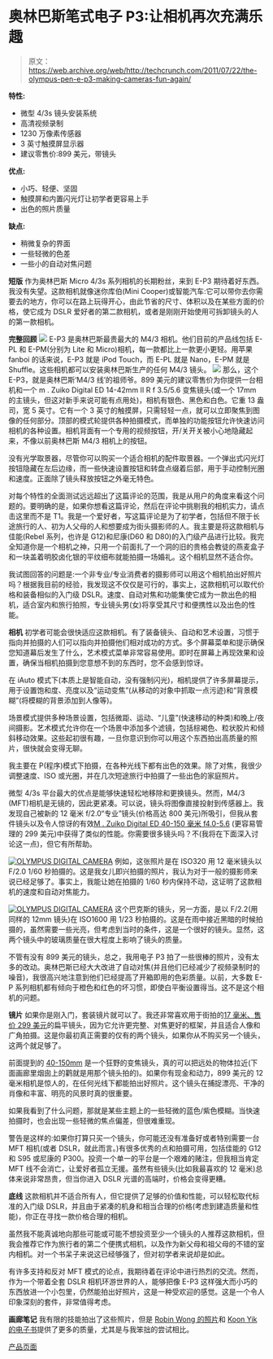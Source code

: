 # 奥林巴斯笔式电子 P3:让相机再次充满乐趣

> 原文：<https://web.archive.org/web/http://techcrunch.com/2011/07/22/the-olympus-pen-e-p3-making-cameras-fun-again/>

**特性:**

*   微型 4/3s 镜头安装系统
*   高清视频录制
*   1230 万像素传感器
*   3 英寸触摸屏显示器
*   建议零售价:899 美元，带镜头

**优点:**

*   小巧、轻便、坚固
*   触摸屏和内置闪光灯让初学者更容易上手
*   出色的照片质量

**缺点:**

*   稍微复杂的界面
*   一些轻微的色差
*   一些小的自动对焦问题

**短版**
作为奥林巴斯 Micro 4/3s 系列相机的长期粉丝，来到 E-P3 期待着好东西。我没有失望。这款相机就像迷你库伯(Mini Cooper)或智能汽车:它可以带你去你需要去的地方，你可以在路上玩得开心，由此节省的尺寸、体积以及在某些方面的价格，使它成为 DSLR 爱好者的第二款相机，或者是刚刚开始使用可拆卸镜头的人的第一款相机。

**完整回顾**
![](img/24975c6ce094db456bcf642fa37f90e5.png)
E-P3 是奥林巴斯最贵最大的 M4/3 相机。他们目前的产品线包括 E-PL 和 E-PM(分别为 Lite 和 Micro)相机，每一款都比上一款更小更轻。用苹果 fanboi 的话来说，E-P3 就是 iPod Touch，而 E-PL 就是 Nano，E-PM 就是 Shuffle。这些相机都可以安装奥林巴斯生产的任何 M4/3 镜头。
![](img/942361377e43e1092d8bb042916c0781.png)
那么，这个 E-P3，就是奥林巴斯‘M4/3 线’的祖师爷。899 美元的建议零售价为你提供一台相机和一个 m . Zuiko Digital ED 14-42mm II R f 3.5/5.6 变焦镜头(或一个 17mm 的主镜头，但这对新手来说可能有点用处)，相机有银色、黑色和白色。它重 13 盎司，宽 5 英寸。它有一个 3 英寸的触摸屏，只需轻轻一点，就可以立即聚焦到图像的任何部分。顶部的模式轮提供各种拍摄模式，而单独的功能按钮允许快速访问相机的各种设置。相机背面有一个专用的视频按钮，开/关开关被小心地隐藏起来，不像以前奥林巴斯 M4/3 相机上的按钮。

没有光学取景器，尽管你可以购买一个适合相机的配件取景器。一个弹出式闪光灯按钮隐藏在左后边缘，而一些快速设置按钮和转盘点缀着后部，用于手动控制光圈和速度。正面除了镜头释放按钮之外毫无特色。

对每个特性的全面测试远远超出了这篇评论的范围，我是从用户的角度来看这个问题的。要明确的是，如果你想看这篇评论，然后在评论中挑剔我的相机实力，请点击这里而不是 T1。我是一个爱好者，写这篇评论是为了初学者，包括但不限于长途旅行的人、初为人父母的人和想要成为街头摄影师的人。我主要是将这款相机与佳能(Rebel 系列，也许是 G12)和尼康(D60 和 D80)的入门级产品进行比较。我完全知道你是一个相机之神，只用一个前面扎了一个洞的旧的贵格会教徒的燕麦盒子和一块盖着明胶卤化银的平纹细布就能拍摄一场婚礼。这个相机显然不适合你。

我试图回答的问题是:一个非专业/专业消费者的摄影师可以用这个相机拍出好照片吗？根据我目前的经验，我发现这不仅仅是可行的，事实上，这款相机可以取代价格和装备相似的入门级 DSLR。速度、自动对焦和功能集使它成为一款出色的相机，适合室内和旅行拍照，专业镜头男(女)将享受其尺寸和便携性以及出色的性能。

**相机**
初学者可能会很快适应这款相机。有了装备镜头、自动和艺术设置，习惯于指向并拍摄的人们可以指向并拍摄他们相对成功的方式。多个屏幕菜单和提示确保您知道幕后发生了什么，艺术模式菜单非常容易使用。即时在屏幕上再现效果和设置，确保当相机拍摄到您意想不到的东西时，您不会感到惊讶。

在 iAuto 模式下(本质上是智能自动，没有强制闪光)，相机提供了许多屏幕提示，用于设置饱和度、亮度以及“运动变焦”(从移动的对象中抓取一点污迹)和“背景模糊”(将模糊的背景添加到人像等)。

场景模式提供多种场景设置，包括微距、运动、“儿童”(快速移动的种类)和晚上/夜间摄影。艺术模式允许你在一个场景中添加多个滤镜，包括棕褐色、粒状胶片和倾斜移动效果。这些起初很有趣，一旦你意识到你可以用这个东西拍出高质量的照片，很快就会变得无聊。

我主要在 P(程序)模式下拍摄，在各种光线下都有出色的效果。除了对焦，我很少调整速度、ISO 或光圈，并在几次短途旅行中拍摄了一些出色的家庭照片。

微型 4/3s 平台最大的优点是能够快速轻松地移除和更换镜头。然而，M4/3 (MFT)相机是无镜的，因此更紧凑。可以说，镜头将图像直接投射到传感器上。我发现自己被新的 12 毫米 f/2.0“专业”镜头(价格高达 800 美元)所吸引，但我从套件镜头以及令人惊讶的有效[M . Zuiko Digital ED 40-150 毫米 f4.0-5.6](https://web.archive.org/web/20230205044108/http://www.olympusamerica.com/cpg_section/product.asp?product=1522) (更容易管理的 299 美元)中获得了类似的性能。你需要很多镜头吗？不(我将在下面深入讨论这一点)，但它有所帮助。

[![](img/7fdcd56f0cc964d1529eefefd99aa5a8.png "OLYMPUS DIGITAL CAMERA")](https://web.archive.org/web/20230205044108/https://techcrunch.com/wp-content/uploads/2011/07/scaledwm-1010141.jpg) 例如，这张照片是在 ISO320 用 12 毫米镜头以 F/2.0 1/60 秒拍摄的。这是我女儿即兴拍摄的照片，我认为对于一般的摄影师来说已经足够了。事实上，我能让她在拍摄的 1/60 秒内保持不动，这证明了这款相机的速度和自动对焦能力。

[![](img/63a4438a1a08a8ab56fd29961ebe7e46.png "OLYMPUS DIGITAL CAMERA")](https://web.archive.org/web/20230205044108/https://techcrunch.com/wp-content/uploads/2011/07/scaledwm-7200415.jpg) 这个巴克斯的镜头，另一方面，是以 F/2.2(用同样的 12mm 镜头)在 ISO1600 用 1/23 秒拍摄的。这是在雨中接近黑暗的时候拍摄的，虽然需要一些光亮，但考虑到当时的条件，这是一个很好的镜头。显然，这两个镜头中的玻璃质量在很大程度上影响了镜头的质量。

不管有没有 899 美元的镜头，总之，我用电子 P3 拍了一些很棒的照片，没有太多的改动。奥林巴斯已经大大改进了自动对焦(并且他们已经减少了视频录制时的噪音)，我很高兴地注意到他们已经提高了开箱即用的色彩质量。以前，大多数 E-P 系列相机都有倾向于橙色和红色的坏习惯，即使白平衡设置得当。这不是这个相机的问题。

**镜片**
如果你是刚入门，套装镜片就可以了。我还非常喜欢用于街拍的[17 毫米、售价 299 美元](https://web.archive.org/web/20230205044108/http://www.olympusamerica.com/cpg_section/product.asp?product=1462)的扁平镜头，因为它允许更完整、对焦更好的框架，并且适合人像和广角拍摄。这是你最初真正需要的仅有的两个镜头，如果你从不购买另一个镜头，这两个就足够了。

前面提到的 [40-150mm](https://web.archive.org/web/20230205044108/http://www.olympusamerica.com/cpg_section/product.asp?product=1522) 是一个狂野的变焦镜头，真的可以把远处的物体拉近(下面画廊里烟囱上的鹳就是用那个镜头拍的)。如果你有现金和动力，899 美元的 12 毫米相机是惊人的，在任何光线下都能拍出好照片。这个镜头在捕捉漂亮、干净的肖像和丰富、明亮的风景时真的很重要。

如果我看到了什么问题，那就是某些主题上的一些轻微的蓝色/紫色模糊。当快速拍摄时，也会出现一些轻微的焦点偏差，但很难重现。

警告是这样的:如果你打算只买一个镜头，你可能还没有准备好或者特别需要一台 MFT 相机(或者 DSLR，就此而言。)有很多优秀的点和拍摄可用，包括佳能的 G12 和 S95 或尼康的 P300。投资一个单一的平台是一个艰难的赌注，但我相当肯定 MFT 线不会消亡，让爱好者孤立无援。虽然有些镜头(比如我最喜欢的 12 毫米)总体来说非常昂贵，但当你进入 DSLR 光谱的高端时，价格会变得更糟。

**底线**
这款相机并不适合所有人，但它提供了足够的价值和性能，可以轻松取代标准的入门级 DSLR，并且由于紧凑的机身和相当合理的价格(考虑到建造质量和性能)，你正在寻找一款价格合理的相机。

虽然我不能真诚地向那些可能或可能不想投资至少一个镜头的人推荐这款相机，但我会推荐它作为旅行者的第二个便携式相机，以及作为新父母和祖父母的不错的室内相机。对一个书呆子来说这已经够强了，但对初学者来说却是如此。

有许多支持和反对 MFT 模式的论点，我期待着在评论中进行热烈的交流。然而，作为一个带着全套 DSLR 相机环游世界的人，能够把像 E-P3 这样强大而小巧的东西放进一个小包里，仍然能拍出好照片，这是一种受欢迎的感觉。这是一个令人印象深刻的套件，非常值得考虑。

**画廊笔记**
我有限的技能拍出了这些照片，但是 [Robin Wong 的照片](https://web.archive.org/web/20230205044108/http://robinwong.blogspot.com/2011/07/olympus-e-p3-review-final-words.html)和 [Koon Yik 的电子书](https://web.archive.org/web/20230205044108/http://www.scribd.com/doc/59027807/OLYMPUS-PEN-E-P3-Opera-Version)提供了更多的质量，尤其是与我笨拙的尝试相比。

[产品页面](https://web.archive.org/web/20230205044108/http://www.olympusamerica.com/cpg_section/cpg_digital_pen.asp)